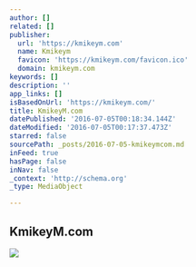 ```yaml
---
author: []
related: []
publisher:
  url: 'https://kmikeym.com'
  name: Kmikeym
  favicon: 'https://kmikeym.com/favicon.ico'
  domain: kmikeym.com
keywords: []
description: ''
app_links: []
isBasedOnUrl: 'https://kmikeym.com/'
title: KmikeyM.com
datePublished: '2016-07-05T00:18:34.144Z'
dateModified: '2016-07-05T00:17:37.473Z'
starred: false
sourcePath: _posts/2016-07-05-kmikeymcom.md
inFeed: true
hasPage: false
inNav: false
_context: 'http://schema.org'
_type: MediaObject

---
```

<article style=""><h1>KmikeyM.com</h1><img src="https://kmikeym.com/images/community-front-page.png" /></article>
